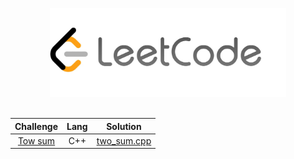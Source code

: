 <p align="center">
    <a href="https://leetcode.com/giupeppe0db/">
        <img style="width: 75%;max-height: 100%" src="https://github.com/gppprimo/Leetcode_Solutions/blob/main/lt.jpeg"/>
    </a>

<br>
</br>


<!--|[challenge_name](link_challenge) |   prog_lang   | [file_name](path_file)| -->
Challenge | Lang | Solution                 
:---:|:---------:|:------:
|[Tow sum](https://leetcode.com/problems/two-sum/)| C++ | [two_sum.cpp](https://github.com/gppprimo/Leetcode_Solutions/blob/main/two_sum.cpp)|
